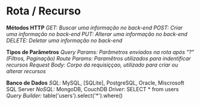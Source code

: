 # Rota / Recurso
**Métodos HTTP**
*GET: Buscar uma informação no back-end*
*POST: Criar uma informação no back-end*
*PUT: Alterar uma informação no back-end*
*DELETE: Deletar uma informação no back-end*


**Tipos de Parâmetros**
*Query Params: Parâmetros enviados na rota após "?" (Filtros, Paginação)*
*Route Params: Paramêtros utilizados para indentificar recursos*
*Request Body: Corpo da requisiççao, utilizado para criar ou alterar recursos*

**Banco de Dados**
*SQL*: MySQL, [SQLite], PostgreSQL, Oracle, Miscrosoft SQL Server
*NoSQL:* MongoDB, CouchDB
*Driver*: SELECT * from users
*Query Builder:* table('users').select('*').where()
